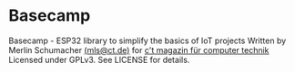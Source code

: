 # Basecamp

Basecamp - ESP32 library to simplify the basics of IoT projects
Written by Merlin Schumacher [(mls@ct.de)](mls@ct.de) for [c't magazin für computer technik](www.ct.de)
Licensed under GPLv3. See LICENSE for details.
